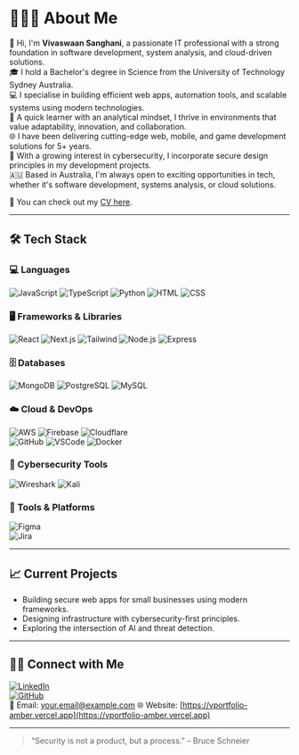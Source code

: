 # 👨🏻‍💻 About Me

👋 Hi, I'm **Vivaswaan Sanghani**, a passionate IT professional with a strong foundation in software development, system analysis, and cloud-driven solutions.  
🎓 I hold a Bachelor's degree in Science from the University of Technology Sydney Australia.  
💻 I specialise in building efficient web apps, automation tools, and scalable systems using modern technologies.  
🧠 A quick learner with an analytical mindset, I thrive in environments that value adaptability, innovation, and collaboration.  
🌐 I have been delivering cutting-edge web, mobile, and game development solutions for 5+ years.  
🔐 With a growing interest in cybersecurity, I incorporate secure design principles in my development projects.  
🇦🇺 Based in Australia, I'm always open to exciting opportunities in tech, whether it's software development, systems analysis, or cloud solutions.

📄 You can check out my [CV here](#).  

---

## 🛠 Tech Stack

### 💻 Languages
![JavaScript](https://skillicons.dev/icons?i=js) ![TypeScript](https://skillicons.dev/icons?i=ts) ![Python](https://skillicons.dev/icons?i=python) ![HTML](https://skillicons.dev/icons?i=html) ![CSS](https://skillicons.dev/icons?i=css)

### 🖥 Frameworks & Libraries
![React](https://skillicons.dev/icons?i=react) ![Next.js](https://skillicons.dev/icons?i=next) ![Tailwind](https://skillicons.dev/icons?i=tailwind) ![Node.js](https://skillicons.dev/icons?i=nodejs) ![Express](https://skillicons.dev/icons?i=express)

### 🗄 Databases
![MongoDB](https://skillicons.dev/icons?i=mongodb) ![PostgreSQL](https://skillicons.dev/icons?i=postgres) ![MySQL](https://skillicons.dev/icons?i=mysql)

### ☁️ Cloud & DevOps
![AWS](https://skillicons.dev/icons?i=aws) ![Firebase](https://skillicons.dev/icons?i=firebase) ![Cloudflare](https://skillicons.dev/icons?i=cloudflare)  
![GitHub](https://skillicons.dev/icons?i=github) ![VSCode](https://skillicons.dev/icons?i=vscode) ![Docker](https://skillicons.dev/icons?i=docker)

### 🔐 Cybersecurity Tools
![Wireshark](https://skillicons.dev/icons?i=wireshark) ![Kali](https://skillicons.dev/icons?i=kali)  

### 🧩 Tools & Platforms
![Figma](https://skillicons.dev/icons?i=figma)  
![Jira](https://skillicons.dev/icons?i=jira)

---

## 📈 Current Projects
- Building secure web apps for small businesses using modern frameworks.
- Designing infrastructure with cybersecurity-first principles.
- Exploring the intersection of AI and threat detection.

---

## 🤝🏻 Connect with Me

[![LinkedIn](https://img.shields.io/badge/-LinkedIn-blue?logo=linkedin&logoColor=white)](https://www.linkedin.com/vivaswaan491)  
[![GitHub](https://img.shields.io/badge/-GitHub-181717?logo=github&logoColor=white)](https://github.com/DragonJ21)  
📧 Email: your.email@example.com
🌐 Website: [https://vportfolio-amber.vercel.app](https://vportfolio-amber.vercel.app)

---

> “Security is not a product, but a process.” – Bruce Schneier
